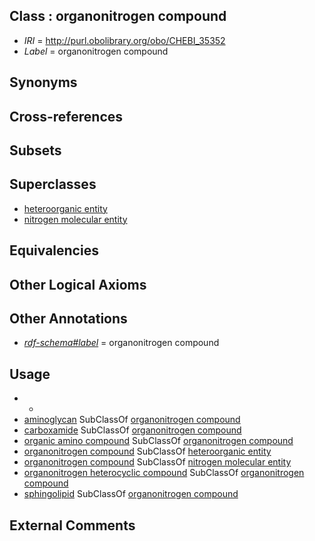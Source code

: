 
## Class : organonitrogen compound

 * *IRI* = http://purl.obolibrary.org/obo/CHEBI_35352
 * *Label* = organonitrogen compound

## Synonyms


## Cross-references


## Subsets


## Superclasses

 * [heteroorganic entity](../../CHEBI/85/CHEBI_33285.md)
 * [nitrogen molecular entity](../../CHEBI/43/CHEBI_51143.md)

## Equivalencies


## Other Logical Axioms


## Other Annotations

 * *[rdf-schema#label](../../el/rdf-schema#label.md)* = organonitrogen compound

## Usage

 * -
 * [aminoglycan](../../CHEBI/06/CHEBI_22506.md) SubClassOf [organonitrogen compound](../../CHEBI/52/CHEBI_35352.md)
 * [carboxamide](../../CHEBI/22/CHEBI_37622.md) SubClassOf [organonitrogen compound](../../CHEBI/52/CHEBI_35352.md)
 * [organic amino compound](../../CHEBI/47/CHEBI_50047.md) SubClassOf [organonitrogen compound](../../CHEBI/52/CHEBI_35352.md)
 * [organonitrogen compound](../../CHEBI/52/CHEBI_35352.md) SubClassOf [heteroorganic entity](../../CHEBI/85/CHEBI_33285.md)
 * [organonitrogen compound](../../CHEBI/52/CHEBI_35352.md) SubClassOf [nitrogen molecular entity](../../CHEBI/43/CHEBI_51143.md)
 * [organonitrogen heterocyclic compound](../../CHEBI/01/CHEBI_38101.md) SubClassOf [organonitrogen compound](../../CHEBI/52/CHEBI_35352.md)
 * [sphingolipid](../../CHEBI/39/CHEBI_26739.md) SubClassOf [organonitrogen compound](../../CHEBI/52/CHEBI_35352.md)

## External Comments

